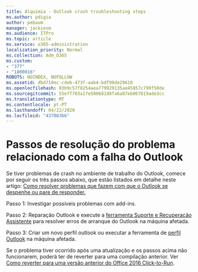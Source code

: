 ```yaml
---
title: Alquimia - Outlook crash troubleshooting steps
ms.author: pdigia
author: pebaum
manager: jackiesm
ms.audience: ITPro
ms.topic: article
ms.service: o365-administration
localization_priority: Normal
ms.collection: Adm_O365
ms.custom:
- "377"
- "1800016"
ROBOTS: NOINDEX, NOFOLLOW
ms.assetid: dbd710ec-cdeb-473f-aab4-bdf99de29610
ms.openlocfilehash: 03b9c57f8254aea779929135ae45857c799f50de
ms.sourcegitcommit: 55eff703a17e500681d8fa6a87eb067019ade3cc
ms.translationtype: MT
ms.contentlocale: pt-PT
ms.lasthandoff: 04/22/2020
ms.locfileid: "43708366"
---
```

# <a name="outlook-crash-troubleshooting-steps"></a>Passos de resolução do problema relacionado com a falha do Outlook

Se tiver problemas de crash no ambiente de trabalho do Outlook, comece por seguir os três passos abaixo, que estão listados em detalhe neste artigo: [Como resolver problemas que fazem com que o Outlook se despenhe ou pare de responder.](https://docs.microsoft.com/exchange/troubleshoot/outlook-crashes/crash-issues)
  
Passo 1: Investigar possíveis problemas com add-ins.
  
Passo 2: Reparação Outlook e execute a [ferramenta Suporte e Recuperação Assistente](https://aka.ms/SaRA-OutlookWontStart) para resolver erros de arranque do Outlook na máquina afetada.
  
Passo 3: Criar um novo perfil outlook ou executar a ferramenta de [perfil Outlook](https://aka.ms/SaRA-OutlookSetupProfile) na máquina afetada.
  
Se o problema tiver ocorrido após uma atualização e os passos acima não funcionarem, poderá ter de reverter para uma compilação anterior. Ver [Como reverter para uma versão anterior do Office 2016 Click-to-Run](https://support.microsoft.com/help/2770432).
  